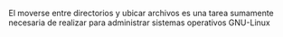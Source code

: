El moverse entre directorios y ubicar archivos es una tarea sumamente necesaria de realizar para administrar sistemas operativos GNU-Linux
